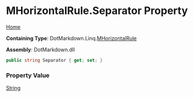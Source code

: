 # MHorizontalRule\.Separator Property

[Home](../../../../README.md)

**Containing Type**: DotMarkdown\.Linq\.[MHorizontalRule](../README.md)

**Assembly**: DotMarkdown\.dll

```csharp
public string Separator { get; set; }
```

### Property Value

[String](https://docs.microsoft.com/en-us/dotnet/api/system.string)

